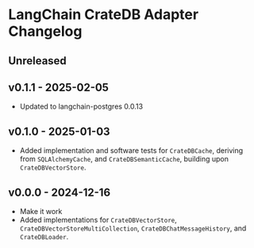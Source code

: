 # LangChain CrateDB Adapter Changelog


## Unreleased

## v0.1.1 - 2025-02-05
- Updated to langchain-postgres 0.0.13

## v0.1.0 - 2025-01-03
- Added implementation and software tests for `CrateDBCache`,
  deriving from `SQLAlchemyCache`, and `CrateDBSemanticCache`,
  building upon `CrateDBVectorStore`.

## v0.0.0 - 2024-12-16
- Make it work
- Added implementations for `CrateDBVectorStore`, `CrateDBVectorStoreMultiCollection`,
  `CrateDBChatMessageHistory`, and `CrateDBLoader`.
